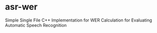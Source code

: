# asr-wer
Simple Single File C++ Implementation for WER Calculation for Evaluating Automatic Speech Recognition
